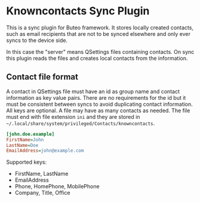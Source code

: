 Knowncontacts Sync Plugin
=========================
This is a sync plugin for Buteo framework. It stores locally created contacts,
such as email recipients that are not to be synced elsewhere and only ever
syncs to the device side.

In this case the "server" means QSettings files containing contacts. On sync
this plugin reads the files and creates local contacts from the information.

Contact file format
-------------------
A contact in QSettings file must have an id as group name and contact
information as key value pairs. There are no requirements for the id but it
must be consistent between syncs to avoid duplicating contact information. All
keys are optional. A file may have as many contacts as needed. The file must
end with file extension `ini` and they are stored in
`~/.local/share/system/privileged/Contacts/knowncontacts`.

```ini
[john.doe.example]
FirstName=John
LastName=Doe
EmailAddress=john@example.com
```

Supported keys:
- FirstName, LastName
- EmailAddress
- Phone, HomePhone, MobilePhone
- Company, Title, Office
